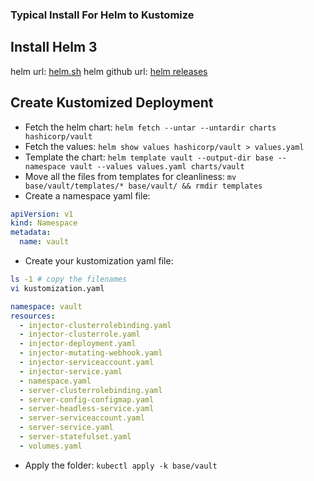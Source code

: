 ### Typical Install For Helm to Kustomize


## Install Helm 3

helm url: [helm.sh](https://helm.sh)
helm github url: [helm releases](https://github.com/helm/helm/releases)


## Create Kustomized Deployment

- Fetch the helm chart: `helm fetch --untar --untardir charts hashicorp/vault`
- Fetch the values: `helm show values hashicorp/vault > values.yaml`
- Template the chart: `helm template vault --output-dir base --namespace vault --values values.yaml charts/vault`
- Move all the files from templates for cleanliness: `mv base/vault/templates/* base/vault/ && rmdir templates`
- Create a namespace yaml file:
```yaml
apiVersion: v1
kind: Namespace
metadata:
  name: vault
```

- Create your kustomization yaml file:
```bash
ls -1 # copy the filenames
vi kustomization.yaml
```

```yaml
namespace: vault
resources:
  - injector-clusterrolebinding.yaml
  - injector-clusterrole.yaml
  - injector-deployment.yaml
  - injector-mutating-webhook.yaml
  - injector-serviceaccount.yaml
  - injector-service.yaml
  - namespace.yaml
  - server-clusterrolebinding.yaml
  - server-config-configmap.yaml
  - server-headless-service.yaml
  - server-serviceaccount.yaml
  - server-service.yaml
  - server-statefulset.yaml
  - volumes.yaml
```

- Apply the folder: `kubectl apply -k base/vault`

